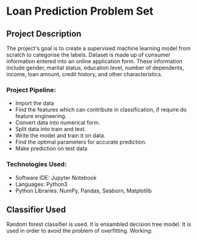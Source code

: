 # Loan Prediction Problem Set

## Project Description
The project's goal is to create a supervised machine learning model from scratch to categorise the labels. 
Dataset is made up of consumer information entered into an online application form. These information include gender, marital status, education level, number of dependents, income, loan amount, credit history, and other characteristics.

### Project Pipeline: 
* Import the data
* Find the features which can contribute in classification, if require do feature engineering.
* Convert data into numerical form.
* Split data into train and test.
* Write the model and train it on data.
* Find the optimal parameters for accurate prediction.
* Make prediction on test data

### Technologies Used:
* Software IDE: Jupyter Notebook
* Languages: Python3
* Python Libraries: NumPy, Pandas, Seaborn, Matplotlib

## Classifier Used
Random forest classifier is used. It is ensambled decision tree model. It is used in order to avoid the problem of overfitting.
Working: 

